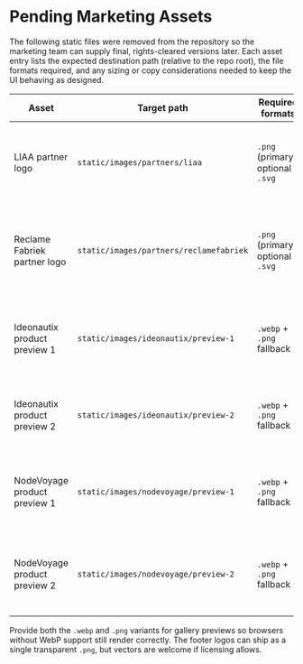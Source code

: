 # Pending Marketing Assets

The following static files were removed from the repository so the marketing team can supply final, rights-cleared versions later.
Each asset entry lists the expected destination path (relative to the repo root), the file formats required, and any sizing or copy
considerations needed to keep the UI behaving as designed.

| Asset | Target path | Required formats | Alt text / usage | Notes |
| ----- | ----------- | ---------------- | ---------------- | ----- |
| LIAA partner logo | `static/images/partners/liaa` | `.png` (primary), optional `.svg` | Footer partner ribbon (`alt="LIAA"`) | 200×60 px transparent background preferred so it matches the glass footer chips. |
| Reclame Fabriek partner logo | `static/images/partners/reclamefabriek` | `.png` (primary), optional `.svg` | Footer partner ribbon (`alt="Reclame Fabriek"`) | 200×60 px transparent background preferred; keep colours legible on dark glass. |
| Ideonautix product preview 1 | `static/images/ideonautix/preview-1` | `.webp` + `.png` fallback | Gallery card on /ideonautix | 800×500 px canvas; keep rounded corners and transparent background. |
| Ideonautix product preview 2 | `static/images/ideonautix/preview-2` | `.webp` + `.png` fallback | Gallery card on /ideonautix | 800×500 px canvas with matching style to preview 1. |
| NodeVoyage product preview 1 | `static/images/nodevoyage/preview-1` | `.webp` + `.png` fallback | Gallery card on /nodevoyage | 800×500 px canvas; maintain consistent lighting with Ideonautix set. |
| NodeVoyage product preview 2 | `static/images/nodevoyage/preview-2` | `.webp` + `.png` fallback | Gallery card on /nodevoyage | 800×500 px canvas with subtle depth cues; align with halo/glass palette. |

Provide both the `.webp` and `.png` variants for gallery previews so browsers without WebP support still render correctly. The footer
logos can ship as a single transparent `.png`, but vectors are welcome if licensing allows.
